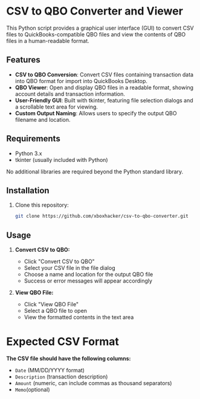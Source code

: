 # CSV to QBO Converter and Viewer

This Python script provides a graphical user interface (GUI) to convert CSV files to QuickBooks-compatible QBO files and view the contents of QBO files in a human-readable format.

## Features

- **CSV to QBO Conversion**: Convert CSV files containing transaction data into QBO format for import into QuickBooks Desktop.
- **QBO Viewer**: Open and display QBO files in a readable format, showing account details and transaction information.
- **User-Friendly GUI**: Built with tkinter, featuring file selection dialogs and a scrollable text area for viewing.
- **Custom Output Naming**: Allows users to specify the output QBO filename and location.

## Requirements

- Python 3.x
- tkinter (usually included with Python)

No additional libraries are required beyond the Python standard library.

## Installation

1. Clone this repository:
   ```bash
   git clone https://github.com/xboxhacker/csv-to-qbo-converter.git

## Usage
1. **Convert CSV to QBO:**
   - Click "Convert CSV to QBO"
   - Select your CSV file in the file dialog
   - Choose a name and location for the output QBO file
   - Success or error messages will appear accordingly
  
2. **View QBO File:**
   - Click "View QBO File"
   - Select a QBO file to open
   - View the formatted contents in the text area

     
# Expected CSV Format
**The CSV file should have the following columns:**

   - 	`Date` (MM/DD/YYYY format)
   - 	`Description` (transaction description)
   - 	`Amount` (numeric, can include commas as thousand separators)
   - 	`Memo`(optional)
